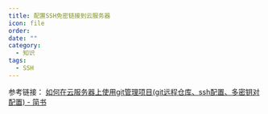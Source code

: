 ```yaml
---
title: 配置SSH免密链接到云服务器
icon: file
order: 
date: ""
category:
  - 知识
tags:
  - SSH
---
```

参考链接：
[如何在云服务器上使用git管理项目(git远程仓库、ssh配置、多密钥对配置) - 简书](https://www.jianshu.com/p/9c91a050a0dc)